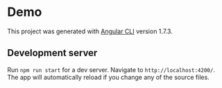 # Demo

This project was generated with [Angular CLI](https://github.com/angular/angular-cli) version 1.7.3.

## Development server

Run `npm run start` for a dev server. Navigate to `http://localhost:4200/`. The app will automatically reload if you change any of the source files.
